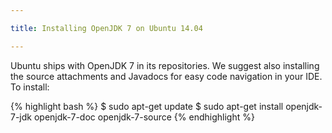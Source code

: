 ```yaml
---

title: Installing OpenJDK 7 on Ubuntu 14.04

---
```


Ubuntu ships with OpenJDK 7 in its repositories. We suggest also installing the source attachments and Javadocs for easy code navigation in your IDE. To install:

{% highlight bash %}
$ sudo apt-get update
$ sudo apt-get install openjdk-7-jdk openjdk-7-doc openjdk-7-source
{% endhighlight %}
